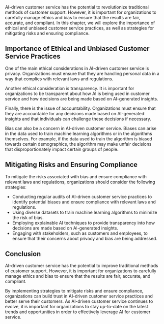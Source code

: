 
AI-driven customer service has the potential to revolutionize traditional methods of customer support. However, it is important for organizations to carefully manage ethics and bias to ensure that the results are fair, accurate, and compliant. In this chapter, we will explore the importance of ethical and unbiased customer service practices, as well as strategies for mitigating risks and ensuring compliance.

Importance of Ethical and Unbiased Customer Service Practices
-------------------------------------------------------------

One of the main ethical considerations in AI-driven customer service is privacy. Organizations must ensure that they are handling personal data in a way that complies with relevant laws and regulations.

Another ethical consideration is transparency. It is important for organizations to be transparent about how AI is being used in customer service and how decisions are being made based on AI-generated insights.

Finally, there is the issue of accountability. Organizations must ensure that they are accountable for any decisions made based on AI-generated insights and that individuals can challenge these decisions if necessary.

Bias can also be a concern in AI-driven customer service. Biases can arise in the data used to train machine learning algorithms or in the algorithms themselves. For example, if the data used to train the algorithm is biased towards certain demographics, the algorithm may make unfair decisions that disproportionately impact certain groups of people.

Mitigating Risks and Ensuring Compliance
----------------------------------------

To mitigate the risks associated with bias and ensure compliance with relevant laws and regulations, organizations should consider the following strategies:

* Conducting regular audits of AI-driven customer service practices to identify potential biases and ensure compliance with relevant laws and regulations.
* Using diverse datasets to train machine learning algorithms to minimize the risk of bias.
* Employing explainable AI techniques to provide transparency into how decisions are made based on AI-generated insights.
* Engaging with stakeholders, such as customers and employees, to ensure that their concerns about privacy and bias are being addressed.

Conclusion
----------

AI-driven customer service has the potential to improve traditional methods of customer support. However, it is important for organizations to carefully manage ethics and bias to ensure that the results are fair, accurate, and compliant.

By implementing strategies to mitigate risks and ensure compliance, organizations can build trust in AI-driven customer service practices and better serve their customers. As AI-driven customer service continues to evolve, it is important for organizations to stay up-to-date on the latest trends and opportunities in order to effectively leverage AI for customer service.
